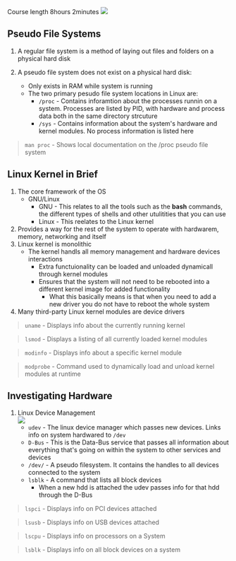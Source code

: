 Course length 8hours 2minutes
![](https://myoctocat.com/assets/images/base-octocat.svg)

## Pseudo File Systems

1. A regular file system is a method of laying out files and folders on a physical hard disk

2. A pseudo file system does not exist on a physical hard disk:
   * Only exists in RAM while system is running
   * The two primary pesudo file system locations in Linux are:
     * ``/proc`` - Contains inforamtion about the processes runnin on a system. Processes are listed by PID, with hardware and process data both in the same directory strcuture
     * ``/sys`` - Contains information about the system's hardware and kernel modules. No process information is listed here

> ``man proc`` - Shows local documentation on the /proc pseudo file system

## Linux Kernel in Brief

1. The core framework of the OS
   - GNU/Linux
	   - GNU - This relates to all the tools such as the **bash** commands, the different types of shells and other utulitities that you can use
     - Linux - This reelates to the Linux kernel
2. Provides a way for the rest of the system to operate with hardwarem, memory, networking and itself
3. Linux kernel is monolithic
   - The kernel handls all memory management and hardware devices interactions
	 - Extra functuionality can be loaded and unloaded dynamicall through kernel modules
	 - Ensures that the system will not need to be rebooted into a different kernel image for added functionality
	   - What this basically means is that when you need to add a new driver you do not have to reboot the whole system
4. Many third-party Linux kernel modules are device drivers

> ``uname`` - Displays info about the currently running kernel

> ``lsmod`` - Displays a listing of all currently loaded kernel modules

> ``modinfo`` - Displays info about a specific kernel module

> ``modprobe`` - Command used to dynamically load and unload kernel modules at runtime

## Investigating Hardware

1. Linux Device Management<br>
![](https://i.imgur.com/eDI7JqN.gif)
   - ``udev`` - The linux device manager which passes new devices. Links info on system hardwared to ``/dev``
   - ``D-Bus`` - This is the Data-Bus service that passes all information about everything that's going on within the system to other services and devices
   - ``/dev/`` - A pseudo filesystem. It contains the handles to all devices connected to the system
   - ``lsblk`` - A command that lists all block devices
     - When a new hdd is attached the udev passes info for that hdd through the D-Bus

> ``lspci`` - Displays info on PCI devices attached

> ``lsusb`` - Displays info on USB devices attached

> ``lscpu`` - Displays info on processors on a System

> ``lsblk`` - Displays info on all block devices on a system
